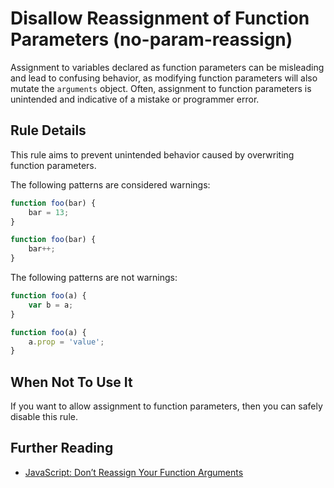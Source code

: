 # Disallow Reassignment of Function Parameters (no-param-reassign)

Assignment to variables declared as function parameters can be misleading and lead to confusing behavior, as modifying function parameters will also mutate the `arguments` object. Often, assignment to function parameters is unintended and indicative of a mistake or programmer error.

## Rule Details

This rule aims to prevent unintended behavior caused by overwriting function parameters.

The following patterns are considered warnings:

```js
function foo(bar) {
    bar = 13;
}
```

```js
function foo(bar) {
    bar++;
}
```

The following patterns are not warnings:

```js
function foo(a) {
    var b = a;
}
```

```js
function foo(a) {
    a.prop = 'value';
}
```

## When Not To Use It

If you want to allow assignment to function parameters, then you can safely disable this rule.

## Further Reading

* [JavaScript: Don’t Reassign Your Function Arguments](http://spin.atomicobject.com/2011/04/10/javascript-don-t-reassign-your-function-arguments/)